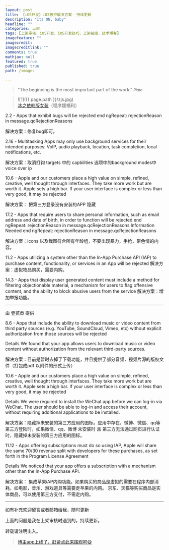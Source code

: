 ```yaml
---
layout: post
title: 【iOS开发】iOS被拒解决方案--持续更新
description: "Its ON, baby"
headline: ""
categories: 上架
tags: [上架审核，iOS开发，iOS开发技巧，上架被拒，技术博客]
imagefeature: ""
imagecredit: 
imagecreditlink: ""
comments: true
mathjax: null
featured: true
published: true
path: /images

---
```


>&quot;The beginning is the most important part of the work.&quot;
><small><cite title="Plato">Plato</cite></small>

>![1]({{ page.path }}/zjs.jpg)<br>
>[冰之依韩版女装](http://allluckly.taobao.com/)（程序媛福利）

2.2 - Apps that exhibit bugs will be rejected
end ngRepeat: rejectionReason in message.qcRejectionReasons

解决方案：修复bug即可。

2.16 - Multitasking Apps may only use background services for their intended purposes: VoIP, audio playback, location, task completion, local notifications, etc.

解决方案：取消打钩   targets 中的 capbilities 选项中的background modes中voice  over  ip  

10.6 - Apple and our customers place a high value on simple, refined, creative, well thought through interfaces. They take more work but are worth it. Apple sets a high bar. If your user interface is complex or less than very good, it may be rejected

解决方案： 把第三方登录没有安装的APP 隐藏 

17.2 - Apps that require users to share personal information, such as email address and date of birth, in order to function will be rejected
end ngRepeat: rejectionReason in message.qcRejectionReasons
Information Needed
end ngRepeat: rejectionReason in message.qcRejectionReasons

解决方案：icons 以及截图符合所有年龄组，不要出现暴力，手枪，带色情的内容。

11.2 - Apps utilizing a system other than the In-App Purchase API (IAP) to purchase content, functionality, or services in an App will be rejected
解决方案：虚拟物品购买，需要内购。

14.3 - Apps that display user generated content must include a method for filtering objectionable material, a mechanism for users to flag offensive content, and the ability to block abusive users from the service
解决方案：增加举报功能。

--------------------------------------------
由 壹贰叁 提供

8.6 - Apps that include the ability to download music or video content from third party sources (e.g. YouTube, SoundCloud, Vimeo, etc) without explicit authorization from those sources will be rejected

Details
We found that your app allows users to download music or video content without authorization from the relevant third-party sources. 

解决方案：目前是暂时去掉了下载功能，并且提供了部分音频，视频片源的版权文件（打包成pdf 以附件的形式上传）



10.6 - Apple and our customers place a high value on simple, refined, creative, well thought through interfaces. They take more work but are worth it. Apple sets a high bar. If your user interface is complex or less than very good, it may be rejected

Details
We were required to install the WeChat app before we can log-in via WeChat. The user should be able to log-in and access their account, without requiring additional applications to be installed.

解决方案：隐藏掉未安装的第三方应用的图标。应用中存在，微博、微信、qq等第三方登陆时，如果微信、qq、微博 未安装时 且 第三方无法通过网页进行认证时，隐藏掉未安装的第三方应用的图标。


11.12 - Apps offering subscriptions must do so using IAP, Apple will share the same 70/30 revenue split with developers for these purchases, as set forth in the Program License Agreement

Details
We noticed that your app offers a subscription with a mechanism other than the In-App Purchase API. 

解决方案： 集成苹果iAP内购功能。如果购买的商品是虚拟的需要在程序内部消耗，如电影，音乐、游戏道具等需要走苹果的内购。
京东、天猫等购买商品是实体商品，可以使用第三方支付，不需走内购。

----------------------------------------------

如有补充欢迎留言或者邮箱给我，随时更新

上面的问题是我在上架审核时遇到的，持续更新。

转载请注明出入。<br>

> [博主app上线了，赶紧点此来围观吧😄](https://itunes.apple.com/us/app/it-blog-zi-xueios-kai-fa-jin/id1067787090?l=zh&ls=1&mt=8)<br>


